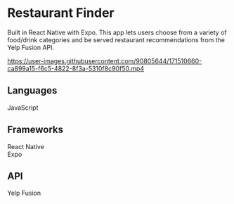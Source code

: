 # Restaurant Finder

Built in React Native with Expo. This app lets users choose from a variety of food/drink categories and be served restaurant recommendations from the Yelp Fusion API.

https://user-images.githubusercontent.com/90805644/171510660-ca899a15-f6c5-4822-8f3a-5310f8c90f50.mp4

## Languages
JavaScript

## Frameworks
React Native\
Expo

## API
Yelp Fusion
